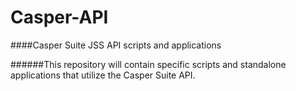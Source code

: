# Casper-API
####Casper Suite JSS API scripts and applications

######This repository will contain specific scripts and standalone applications that utilize the Casper Suite API.  
